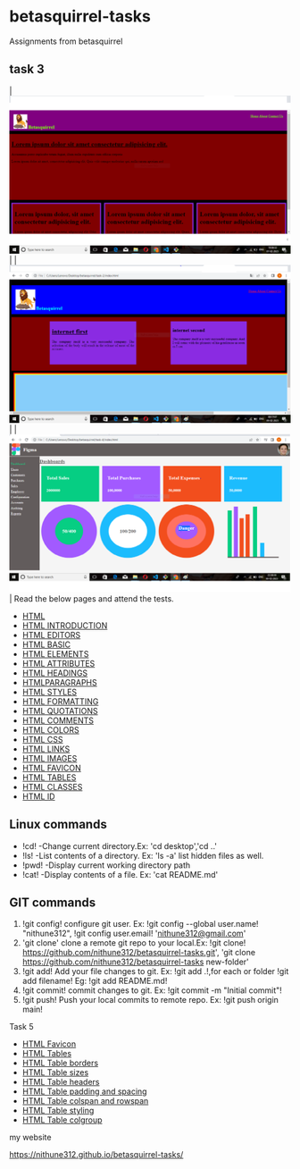 # betasquirrel-tasks

Assignments from betasquirrel

## task 3

|![Task 1](images/task-1.png)|
|![Task 2](images/task-2.png)|
|![task 4](images/task-4.png)|
Read the below pages and attend the tests.

- [HTML](https://www.w3schools.com/w3css/defaulT.asp)
- [HTML INTRODUCTION](https://www.w3schools.com/html/html_intro.asp)
- [HTML EDITORS](https://www.w3schools.com/html/html_editors.asp)
- [HTML BASIC](https://www.w3schools.com/html/html_basic.asp)
- [HTML ELEMENTS](https://www.w3schools.com/html/html_elements.asp)
- [HTML ATTRIBUTES](https://www.w3schools.com/html/html_attributes.asp)
- [HTML HEADINGS](https://www.w3schools.com/html/html_headings.asp)
- [HTMLPARAGRAPHS](https://www.w3schools.com/html/html_paragraphs.asp)
- [HTML STYLES](https://www.w3schools.com/html/html_styles.asp)
- [HTML FORMATTING](https://www.w3schools.com/html/html_formatting.asp)
- [HTML QUOTATIONS](https://www.w3schools.com/html/html_quotation_elements.asp)
- [HTML COMMENTS](https://www.w3schools.com/html/html_comments.asp)
- [HTML COLORS](https://www.w3schools.com/html/html_colors.asp)
- [HTML CSS](https://www.w3schools.com/html/html_css.asp)
- [HTML LINKS](https://www.w3schools.com/html/html_links.asp)
- [HTML IMAGES](https://www.w3schools.com/html/html_images.asp)
- [HTML FAVICON](https://www.w3schools.com/html/html_favicon.asp)
- [HTML TABLES](https://www.w3schools.com/html/html_tables.asp)
- [HTML CLASSES](https://www.w3schools.com/html/html_classes.asp)
- [HTML ID](https://www.w3schools.com/html/html_id.asp)

## Linux commands

- !cd! -Change current directory.Ex: 'cd desktop','cd ..'
- !ls! -List contents of a directory. Ex: 'ls -a' list hidden files as well.
- !pwd! -Display current working directory path
- !cat! -Display contents of a file. Ex: 'cat README.md'

## GIT commands

1. !git config! configure git user. Ex: !git config --global user.name! "nithune312", !git config user.email! 'nithune312@gmail.com'
2. 'git clone' clone a remote git repo to your local.Ex: !git clone! https://github.com/nithune312/betasquirrel-tasks.git', 'git clone https://github.com/nithune312/betasquirrel-tasks new-folder'
3. !git add! Add your file changes to git. Ex: !git add .!,for each or folder !git add filename! Eg: !git add README.md!
4. !git commit! commit changes to git. Ex: !git commit -m "Initial commit"!
5. !git push! Push your local commits to remote repo. Ex: !git push origin main!

Task 5

- [HTML Favicon](https://www.w3schools.com/html/html_favicon.asp)
- [HTML Tables](https://www.w3schools.com/html/html_tables.asp)
- [HTML Table borders](https://www.w3schools.com/html/html_table_borders.asp)
- [HTML Table sizes](https://www.w3schools.com/html/html_table_sizes.asp)
- [HTML Table headers](https://www.w3schools.com/html/html_table_headers.asp)
- [HTML Table padding and spacing](https://www.w3schools.com/html/html_table_padding_spacing.asp)
- [HTML Table colspan and rowspan](https://www.w3schools.com/html/html_table_colspan_rowspan.asp)
- [HTML Table styling](https://www.w3schools.com/html/html_table_styling.asp)
- [HTML Table colgroup](https://www.w3schools.com/html/html_table_colgroup.asp)

my website

https://nithune312.github.io/betasquirrel-tasks/

